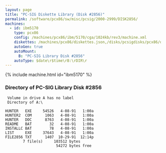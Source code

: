 ```yaml
---
layout: page
title: "PC-SIG Diskette Library (Disk #2856)"
permalink: /software/pcx86/sw/misc/pcsig/2000-2999/DISK2856/
machines:
  - id: ibm5170
    type: pcx86
    config: /machines/pcx86/ibm/5170/cga/1024kb/rev3/machine.xml
    diskettes: /machines/pcx86/diskettes.json,/disks/pcsigdisks/pcx86/diskettes.json
    autoGen: true
    autoMount:
      B: "PC-SIG Library Disk #2856"
    autoType: $date\r$time\rB:\rDIR\r
---
```


{% include machine.html id="ibm5170" %}

### Directory of PC-SIG Library Disk #2856

     Volume in drive A has no label
     Directory of A:\

    HUNTER   EXE     54526   4-08-91   1:00a
    HUNTER2  COM      1063   4-08-91   1:00a
    HUNTER   DOC      8763   4-08-91   1:00a
    README   BAT        32   4-08-91   1:00a
    INSTALLC BAT        78   4-08-91   1:00a
    LIST     EXE     37643   4-08-91   1:00a
    FILE2856 TXT      1407  10-29-91  12:14p
            7 file(s)     103512 bytes
                           54272 bytes free

